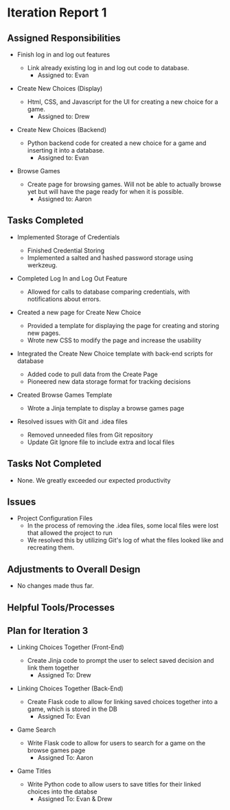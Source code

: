 # Iteration Report 1

## Assigned Responsibilities

- Finish log in and log out features
    - Link already existing log in and log out code to database.
        - Assigned to: Evan
    
- Create New Choices (Display)
    - Html, CSS, and Javascript for the UI for creating a new choice for a game.
        - Assigned to: Drew
    
- Create New Choices (Backend)
    - Python backend code for created a new choice for a game and inserting it into a database.
        - Assigned to: Evan
    
- Browse Games
    - Create page for browsing games. Will not be able to actually browse yet but will have the page ready for when it
      is possible.
        - Assigned to: Aaron
	
## Tasks Completed

- Implemented Storage of Credentials
    - Finished Credential Storing
    - Implemented a salted and hashed password storage using werkzeug.

- Completed Log In and Log Out Feature
    - Allowed for calls to database comparing credentials, with notifications about errors.
   
- Created a new page for Create New Choice
    - Provided a template for displaying the page for creating and storing new pages.
    - Wrote new CSS to modify the page and increase the usability
    
- Integrated the Create New Choice template with back-end scripts for database
    - Added code to pull data from the Create Page
    - Pioneered new data storage format for tracking decisions
    
- Created Browse Games Template
    - Wrote a Jinja template to display a browse games page
    
- Resolved issues with Git and .idea files
    - Removed unneeded files from Git repository
    - Update Git Ignore file to include extra and local files
    
## Tasks Not Completed

- None. We greatly exceeded our expected productivity

## Issues

- Project Configuration Files
    - In the process of removing the .idea files, some local files were lost that 
    allowed the project to run
    - We resolved this by utilizing Git's log of what the files looked like and recreating them.

## Adjustments to Overall Design

- No changes made thus far.

## Helpful Tools/Processes


## Plan for Iteration 3

- Linking Choices Together (Front-End)
    - Create Jinja code to prompt the user to select saved decision and link them together
        - Assigned To: Drew
 
- Linking Choices Together (Back-End)
    - Create Flask code to allow for linking saved choices together into a game, which is stored in the DB
        - Assigned To: Evan
        
 - Game Search
    - Write Flask code to allow for users to search for a game on the browse games page
        - Assigned To: Aaron
        
 - Game Titles
    - Write Python code to allow users to save titles for their linked choices into the databse
        - Assigned To: Evan & Drew
 
